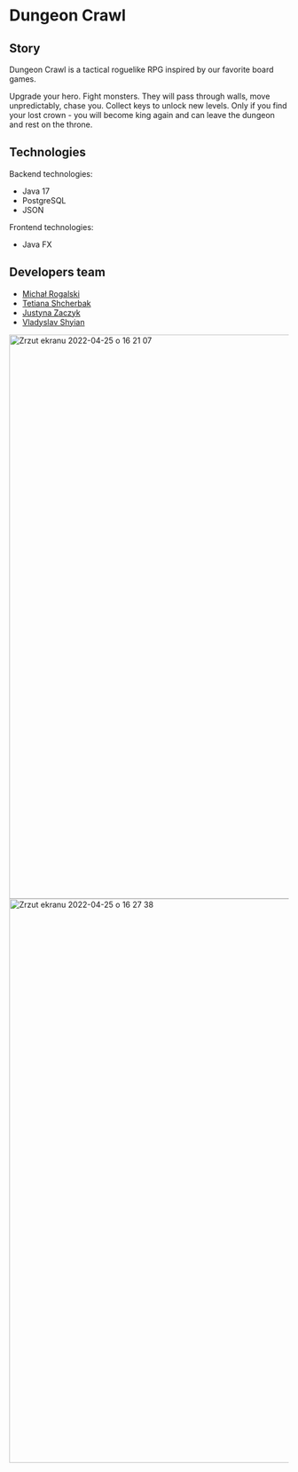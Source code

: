 # Dungeon Crawl

## Story

Dungeon Crawl is a tactical roguelike RPG inspired by our favorite board games. 

Upgrade your hero. Fight monsters. They will pass through walls, move unpredictably, chase you. 
Collect keys to unlock new levels. 
Only if you find your lost crown - you will become king again and can leave the dungeon and rest on the throne.

## Technologies

Backend technologies:

- Java 17
- PostgreSQL
- JSON

Frontend technologies:

- Java FX


## Developers team

* [Michał Rogalski](https://github.com/MichalRogalski22)
* [Tetiana Shcherbak](https://github.com/TetianaShcherbak)
* [Justyna Zaczyk](https://github.com/justyna-eevee)
* [Vladyslav Shyian](https://github.com/mrshyian)

<img width="1016" alt="Zrzut ekranu 2022-04-25 o 16 21 07" src="https://user-images.githubusercontent.com/89380134/165109402-987a79b3-9302-4382-9e6f-24496f57c2aa.png">
<img width="1016" alt="Zrzut ekranu 2022-04-25 o 16 27 38" src="https://user-images.githubusercontent.com/89380134/165109926-79985b65-8ff8-449d-9c4a-360ec9398296.png">
